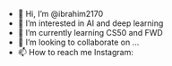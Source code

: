 - 👋 Hi, I’m @ibrahim2170
- 👀 I’m interested in AI and deep learning
- 🌱 I’m currently learning CS50 and FWD
- 💞️ I’m looking to collaborate on ...
- 📫 How to reach me Instagram:

<!---
ibrahim2170/ibrahim2170 is a ✨ special ✨ repository because its `README.md` (this file) appears on your GitHub profile.
You can click the Preview link to take a look at your changes.
--->
